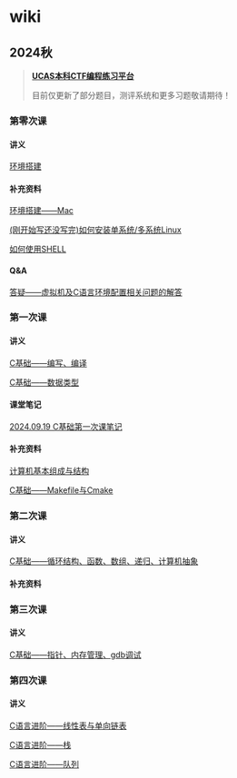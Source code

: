 # wiki

## 2024秋

> [**UCAS本科CTF编程练习平台**](https://ucas-ctf.github.io/Coding)
> 
> 目前仅更新了部分题目，测评系统和更多习题敬请期待！

### 第零次课

#### 讲义

[环境搭建](https://ucas-ctf.github.io/posts/env)

#### 补充资料

[环境搭建——Mac](https://ucas-ctf.github.io/posts/setup-env-on-macOS)

[(刚开始写还没写完)如何安装单系统/多系统Linux](https://ucas-ctf.github.io/posts/env_2)

[如何使用SHELL](https://ucas-ctf.github.io/posts/how-to-use-shell)

#### Q&A

[答疑——虚拟机及C语言环境配置相关问题的解答](https://ucas-ctf.github.io/posts/qa_1)

### 第一次课

#### 讲义

[C基础——编写、编译](https://ucas-ctf.github.io/posts/c_s0)

[C基础——数据类型](https://ucas-ctf.github.io/posts/c_s1)

#### 课堂笔记

[2024.09.19 C基础第一次课笔记](https://ucas-ctf.github.io/posts/c_s1_notes)

#### 补充资料

[计算机基本组成与结构](https://ucas-ctf.github.io/posts/ca)

[C基础——Makefile与Cmake](https://ucas-ctf.github.io/posts/make)

### 第二次课

#### 讲义

[C基础——循环结构、函数、数组、递归、计算机抽象](https://ucas-ctf.github.io/posts/c_s2)

#### 补充资料

### 第三次课

#### 讲义

[C基础——指针、内存管理、gdb调试](https://ucas-ctf.github.io/posts/c_s3)

### 第四次课

#### 讲义

[C语言进阶——线性表与单向链表](https://ucas-ctf.github.io/posts/ds_s1)

[C语言进阶——栈](https://ucas-ctf.github.io/posts/ds_s2)

[C语言进阶——队列](https://ucas-ctf.github.io/posts/ds_s3)
